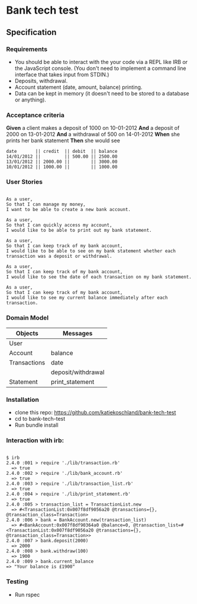 # Bank tech test

## Specification

### Requirements

* You should be able to interact with the your code via a REPL like IRB or the JavaScript console.  (You don't need to implement a command line interface that takes input from STDIN.)
* Deposits, withdrawal.
* Account statement (date, amount, balance) printing.
* Data can be kept in memory (it doesn't need to be stored to a database or anything).

### Acceptance criteria

**Given** a client makes a deposit of 1000 on 10-01-2012
**And** a deposit of 2000 on 13-01-2012
**And** a withdrawal of 500 on 14-01-2012
**When** she prints her bank statement
**Then** she would see

```
date       || credit  || debit  || balance
14/01/2012 ||         || 500.00 || 2500.00
13/01/2012 || 2000.00 ||        || 3000.00
10/01/2012 || 1000.00 ||        || 1000.00
```

### User Stories
```

As a user,
So that I can manage my money,
I want to be able to create a new bank account.

As a user,
So that I can quickly access my account,
I would like to be able to print out my bank statement.

As a user,
So that I can keep track of my bank account,
I would like to be able to see on my bank statement whether each transaction was a deposit or withdrawal.

As a user,
So that I can keep track of my bank account,
I would like to see the date of each transaction on my bank statement.

As a user,
So that I can keep track of my bank account,
I would like to see my current balance immediately after each transaction.

```

### Domain Model

| Objects       | Messages          |
| ------------- | --------------    |
| User          |                   |
| Account       | balance           |
| Transactions  | date              |
|               | deposit/withdrawal|
| Statement     | print_statement   |

### Installation


* clone this repo: https://github.com/katiekoschland/bank-tech-test
* cd to bank-tech-test
* Run bundle install


### Interaction with irb:
```

$ irb
2.4.0 :001 > require './lib/transaction.rb'
  => true
2.4.0 :002 > require './lib/bank_account.rb'
  => true
2.4.0 :003 > require './lib/transaction_list.rb'
  => true
2.4.0 :004 > require './lib/print_statement.rb'
  => true
2.4.0 :005 > transaction_list = TransactionList.new
  => #<TransactionList:0x007f8df9056a20 @transactions={}, @transaction_class=Transaction>
2.4.0 :006 > bank = BankAccount.new(transaction_list)
  => #<BankAccount:0x007f8df90364a0 @balance=0, @transaction_list=#<TransactionList:0x007f8df9056a20 @transactions={}, @transaction_class=Transaction>>
2.4.0 :007 > bank.deposit(2000)
  => 2000
2.4.0 :008 > bank.withdraw(100)
  => 1900
2.4.0 :009 > bank.current_balance
=> "Your balance is £1900"
```

### Testing

* Run rspec
